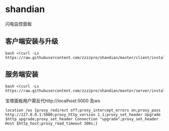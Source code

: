 # shandian
闪电监控面板


## 客户端安装与升级
```
bash <(curl -Ls https://raw.githubusercontent.com/zzzzpro/shandian/master/client/install.sh)
```

## 服务端安装
```
bash <(curl -Ls https://raw.githubusercontent.com/zzzzpro/shandian/master/server/install.sh)
```

宝塔面板用户需反代http://localhost:5000 及ws
```
location /ws {proxy_redirect off;proxy_intercept_errors on;proxy_pass http://127.0.0.1:5000;proxy_http_version 1.1;proxy_set_header Upgrade $http_upgrade;proxy_set_header Connection "upgrade";proxy_set_header Host $http_host;proxy_read_timeout 300s;}
```
